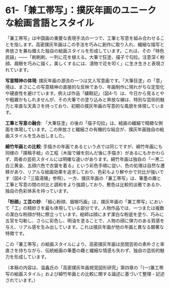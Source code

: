 # 61-「兼工帯写」：撲灰年画のユニークな絵画言語とスタイル

「兼工帯写」は中国画の重要な表現手法の一つで、工筆と写意を組み合わせることを指します。高密撲灰年画はこの手法を巧みに創作に取り入れ、繊細な描写と奔放さを兼ね備えた独自の絵画スタイルを形成しています。これは、その「特色民謡」――「刷刷刷、一列に花を植える。大筆で狂塗、描子で勾拉。注意深く粉顔、眉眼を巧みに描く。美しくするには、漬物で花を叩く」に生き生きと表現されています。

**写意精神の体現**:
撲灰年画の源流の一つは文人写意画です。「大筆狂塗」の「意」境は、まさにこの写意精神の直接的な反映であり、年画制作に現れがちな定型化や硬直性を避けています。例えば作品「繍鞋記」（図4-1）は、今日から見るとやや粗雑かもしれませんが、その大筆での塗り込みと奔放な線は、特別な芸術的魅力と率直な天真さを持っており、初期の撲灰年画の写意的な風貌を体現しています。

**工筆と写意の融合**:
「大筆狂塗」の後の「描子勾拉」は、絵画の繊細で精緻な側面を体現しています。この奔放さと繊細さの有機的な結合が、撲灰年画独自の絵画スタイルを生み出しました。

**綿竹年画との比較**:
手描きの年画であるという点では同じですが、綿竹年画にも同様の「撲稿手絵」の工程（木版で線を刻んだ後に手描き）があるにもかかわらず、両者の芸術スタイルには明確な違いがあります。綿竹年画は独自の「一黒二白三黄金、五顔六色で衣裳を着る」という彩色手順に従い、色の処理は自然な遷移があり、リアルな絵画効果を追求しており、色彩もより鮮やかで対比が強いです（図4-2「三猿湯猪」参照）。一方、撲灰年画の「兼工帯写」は、筆墨の趣と工筆と写意の間の対比と調和をより強調しており、敷色は比較的淡雅であるか、独自の色彩体系を持っています。

**「粉顔」工芸の妙**:
「細心粉顔、眉眼巧画」は、撲灰年画の「兼工帯写」において「工」の精妙さを最も体現している部分です。人物作品では、一つまたは複数の潔白な粉顔が特に際立っています。絵師は顔にまず潔白な粉底を塗り、巧みに五官を勾勒し、さらに彩色し、明油を塗ることで、人物の顔に弾力のある質感を与え、リアル感を生み出しています。これは撲灰年画が他の年画と異なる顕著な特徴です。

この「兼工帯写」の絵画スタイルにより、高密撲灰年画は民間芸術の素朴さと率直さを持ちながら、伝統絵画の筆墨の趣と繊細な情感も失わず、独自の芸術的魅力を形成しています。

（本稿の内容は、温鑫氏の「高密撲灰年画視覚図形研究」第四章の「(一)兼工帯写の絵画スタイル」および綿竹年画との比較に関する論述に基づいて整理・記述されています。）
